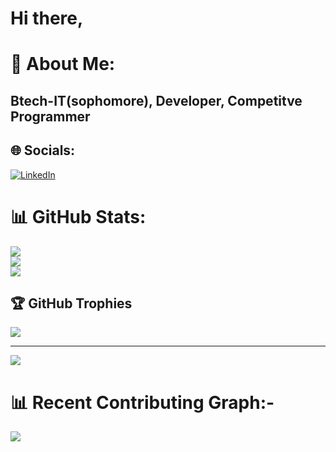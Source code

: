 <h1>Hi there,</h1>


# 💫 About Me:

<h2>Btech-IT(sophomore), Developer, Competitve Programmer</h2>


## 🌐 Socials:
[![LinkedIn](https://img.shields.io/badge/LinkedIn-%230077B5.svg?logo=linkedin&logoColor=white)](https://linkedin.com/in/https://www.linkedin.com/in/rohit-pandey-708875254/) 


# 📊 GitHub Stats:
![](https://github-readme-stats.vercel.app/api?username=Rohit-110&theme=vision-friendly-dark&hide_border=false&include_all_commits=false&count_private=true)<br/>
![](https://github-readme-streak-stats.herokuapp.com/?user=Rohit-110&theme=vision-friendly-dark&hide_border=false)<br/>
![](https://github-readme-stats.vercel.app/api/top-langs/?username=Rohit-110&theme=vision-friendly-dark&hide_border=false&include_all_commits=false&count_private=true&layout=compact)


## 🏆 GitHub Trophies
![](https://github-profile-trophy.vercel.app/?username=Rohit-110&theme=radical&no-frame=false&no-bg=false&margin-w=4)

---
[![](https://visitcount.itsvg.in/api?id=Rohit-110&icon=0&color=0)](https://visitcount.itsvg.in)

# 📊 Recent Contributing Graph:-
<a href="https://github.com/rohit-110/github-readme-activity-graph"><img src="https://www.google.com/url?sa=i&url=https%3A%2F%2Fwww.freepik.com%2Ffree-photos-vectors%2Fbeautiful-flowers&psig=AOvVaw3KhL85cmB7-NN92nGAkmFX&ust=1714330260356000&source=images&cd=vfe&opi=89978449&ved=0CBIQjRxqFwoTCOi1t4OI44UDFQAAAAAdAAAAABAE"></a>
